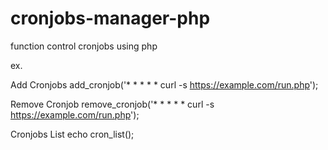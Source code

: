 # cronjobs-manager-php
function control cronjobs using php

ex.

Add Cronjobs 
add_cronjob('* * * * * curl -s https://example.com/run.php');

Remove Cronjob
remove_cronjob('* * * * * curl -s https://example.com/run.php');

Cronjobs List
echo cron_list();
